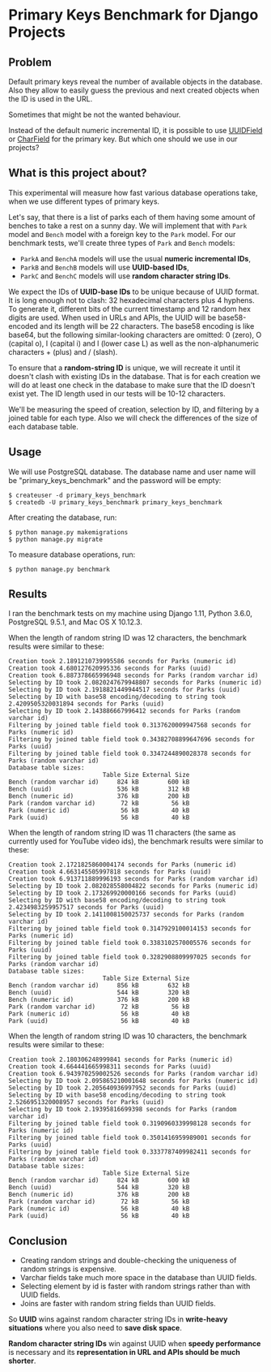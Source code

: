 # Primary Keys Benchmark for Django Projects

## Problem

Default primary keys reveal the number of available objects in the database. Also they allow to easily guess the previous and next created objects when the ID is used in the URL.

Sometimes that might be not the wanted behaviour.

Instead of the default numeric incremental ID, it is possible to use [UUIDField](https://docs.djangoproject.com/en/1.11/ref/models/fields/#uuidfield) or [CharField](https://docs.djangoproject.com/en/1.11/ref/models/fields/#charfield) for the primary key. But which one should we use in our projects?

## What is this project about?

This experimental will measure how fast various database operations take, when we use different types of primary keys.

Let's say, that there is a list of parks each of them having some amount of benches to take a rest on a sunny day. We will implement that with `Park` model and `Bench` model with a foreign key to the `Park` model. For our benchmark tests, we'll create three types of `Park` and `Bench` models: 

- `ParkA` and `BenchA` models will use the usual __numeric incremental IDs__,
- `ParkB` and `BenchB` models will use __UUID-based IDs__,
- `ParkC` and `BenchC` models will use __random character string IDs__.

We expect the IDs of __UUID-base IDs__ to be unique because of UUID format. It is long enough not to clash: 32 hexadecimal characters plus 4 hyphens. To generate it, different bits of the current timestamp and 12 random hex digits are used. When used in URLs and APIs, the UUID will be base58-encoded and its length will be 22 characters. The base58 encoding is like base64, but the following similar-looking characters are omitted: 0 (zero), O (capital o), I (capital i) and l (lower case L) as well as the non-alphanumeric characters + (plus) and / (slash).

To ensure that a __random-string ID__ is unique, we will recreate it until it doesn't clash with existing IDs in the database. That is for each creation we will do at least one check in the database to make sure that the ID doesn't exist yet. The ID length used in our tests will be 10-12 characters.

We'll be measuring the speed of creation, selection by ID, and filtering by a joined table for each type. Also we will check the differences of the size of each database table.

## Usage

We will use PostgreSQL database. The database name and user name will be "primary\_keys\_benchmark" and the password will be empty:

    $ createuser -d primary_keys_benchmark
    $ createdb -U primary_keys_benchmark primary_keys_benchmark

After creating the database, run:

    $ python manage.py makemigrations
    $ python manage.py migrate

To measure database operations, run:

    $ python manage.py benchmark

## Results

I ran the benchmark tests on my machine using Django 1.11, Python 3.6.0, PostgreSQL 9.5.1, and Mac OS X 10.12.3.

When the length of random string ID was 12 characters, 
the benchmark results were similar to these:

    Creation took 2.1891210739995586 seconds for Parks (numeric id)
    Creation took 4.680127620995336 seconds for Parks (uuid)
    Creation took 6.887378665996948 seconds for Parks (random varchar id)
    Selecting by ID took 2.0820247679948807 seconds for Parks (numeric id)
    Selecting by ID took 2.1918821449944517 seconds for Parks (uuid)
    Selecting by ID with base58 encoding/decoding to string took 2.4209505320031894 seconds for Parks (uuid)
    Selecting by ID took 2.143886667996412 seconds for Parks (random varchar id)
    Filtering by joined table field took 0.3137620009947568 seconds for Parks (numeric id)
    Filtering by joined table field took 0.34382708899647696 seconds for Parks (uuid)
    Filtering by joined table field took 0.3347244890028378 seconds for Parks (random varchar id)
    Database table sizes:
                              Table Size External Size
    Bench (random varchar id)     824 kB        600 kB
    Bench (uuid)                  536 kB        312 kB
    Bench (numeric id)            376 kB        200 kB
    Park (random varchar id)       72 kB         56 kB
    Park (numeric id)              56 kB         40 kB
    Park (uuid)                    56 kB         40 kB
    
When the length of random string ID was 11 characters (the same as currently used for YouTube video ids), 
the benchmark results were similar to these:

    Creation took 2.1721825860004174 seconds for Parks (numeric id)
    Creation took 4.663145505997818 seconds for Parks (uuid)
    Creation took 6.913711889996193 seconds for Parks (random varchar id)
    Selecting by ID took 2.082028558004822 seconds for Parks (numeric id)
    Selecting by ID took 2.173269920000166 seconds for Parks (uuid)
    Selecting by ID with base58 encoding/decoding to string took 2.4234983259957517 seconds for Parks (uuid)
    Selecting by ID took 2.1411008150025737 seconds for Parks (random varchar id)
    Filtering by joined table field took 0.3147929100014153 seconds for Parks (numeric id)
    Filtering by joined table field took 0.3383102570005576 seconds for Parks (uuid)
    Filtering by joined table field took 0.3282908809997025 seconds for Parks (random varchar id)
    Database table sizes:
                              Table Size External Size
    Bench (random varchar id)     856 kB        632 kB
    Bench (uuid)                  544 kB        320 kB
    Bench (numeric id)            376 kB        200 kB
    Park (random varchar id)       72 kB         56 kB
    Park (numeric id)              56 kB         40 kB
    Park (uuid)                    56 kB         40 kB
    
When the length of random string ID was 10 characters, 
the benchmark results were similar to these:

    Creation took 2.180306248999841 seconds for Parks (numeric id)
    Creation took 4.664441665998311 seconds for Parks (uuid)
    Creation took 6.943970259002526 seconds for Parks (random varchar id)
    Selecting by ID took 2.095865210001648 seconds for Parks (numeric id)
    Selecting by ID took 2.205640936997952 seconds for Parks (uuid)
    Selecting by ID with base58 encoding/decoding to string took 2.5266951320008957 seconds for Parks (uuid)
    Selecting by ID took 2.19395816699398 seconds for Parks (random varchar id)
    Filtering by joined table field took 0.3190960339998128 seconds for Parks (numeric id)
    Filtering by joined table field took 0.3501416959989001 seconds for Parks (uuid)
    Filtering by joined table field took 0.3337787409982411 seconds for Parks (random varchar id)
    Database table sizes:
                              Table Size External Size
    Bench (random varchar id)     824 kB        600 kB
    Bench (uuid)                  544 kB        320 kB
    Bench (numeric id)            376 kB        200 kB
    Park (random varchar id)       72 kB         56 kB
    Park (numeric id)              56 kB         40 kB
    Park (uuid)                    56 kB         40 kB

## Conclusion

- Creating random strings and double-checking the uniqueness of random strings is expensive.
- Varchar fields take much more space in the database than UUID fields.
- Selecting element by id is faster with random strings rather than with UUID fields.
- Joins are faster with random string fields than UUID fields.

So __UUID__ wins against random character string IDs in __write-heavy situations__ where you also need to __save disk space__.

__Random character string IDs__ win against UUID when __speedy performance__ is necessary and its __representation in URL and APIs should be much shorter__.
